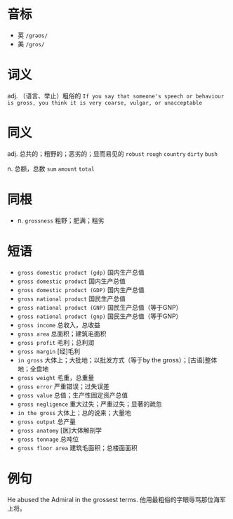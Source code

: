 # 音标

- 英 `/grəʊs/`
- 美 `/ɡros/`

# 词义

adj. （语言、举止）粗俗的
`If you say that someone's speech or behaviour is gross, you think it is very coarse, vulgar, or unacceptable`

# 同义

adj. 总共的；粗野的；恶劣的；显而易见的
`robust` `rough` `country` `dirty` `bush`

n. 总额，总数
`sum` `amount` `total`

# 同根

- n. `grossness` 粗野；肥满；粗劣

# 短语

- `gross domestic product (gdp)` 国内生产总值
- `gross domestic product` 国内生产总值
- `gross domestic product (GDP)` 国内生产总值
- `gross national product` 国民生产总值
- `gross national product (GNP)` 国民生产总值（等于GNP）
- `gross national product (gnp)` 国民生产总值（等于GNP）
- `gross income` 总收入，总收益
- `gross area` 总面积；建筑毛面积
- `gross profit` 毛利；总利润
- `gross margin` [经]毛利
- `in gross` 大体上；大批地；以批发方式（等于by the gross）；[古语]整体地；全盘地
- `gross weight` 毛重，总重量
- `gross error` 严重错误；过失误差
- `gross value` 总值；生产性固定资产总值
- `gross negligence` 重大过失；严重过失；显著的疏忽
- `in the gross` 大体上；总的说来；大量地
- `gross output` 总产量
- `gross anatomy` [医]大体解剖学
- `gross tonnage` 总吨位
- `gross floor area` 建筑毛面积；总楼面面积

# 例句

He abused the Admiral in the grossest terms.
他用最粗俗的字眼辱骂那位海军上将。


